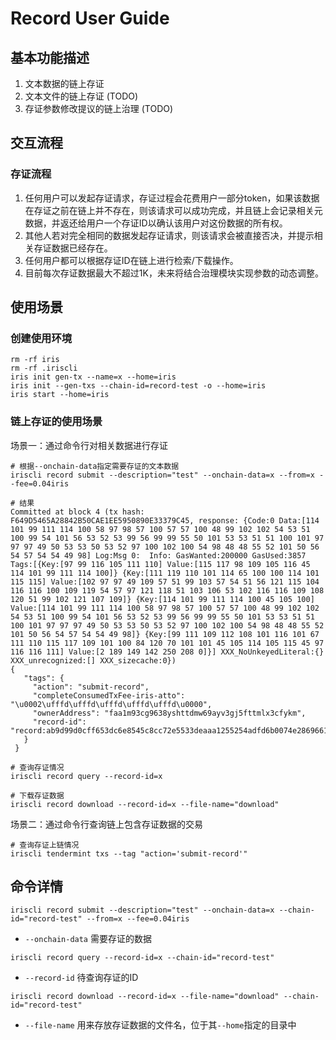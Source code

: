 # Record User Guide

## 基本功能描述

1. 文本数据的链上存证
2. 文本文件的链上存证 (TODO)
3. 存证参数修改提议的链上治理 (TODO)

## 交互流程

### 存证流程

1. 任何用户可以发起存证请求，存证过程会花费用户一部分token，如果该数据在存证之前在链上并不存在，则该请求可以成功完成，并且链上会记录相关元数据，并返还给用户一个存证ID以确认该用户对这份数据的所有权。
2. 其他人若对完全相同的数据发起存证请求，则该请求会被直接否决，并提示相关存证数据已经存在。
3. 任何用户都可以根据存证ID在链上进行检索/下载操作。
4. 目前每次存证数据最大不超过1K，未来将结合治理模块实现参数的动态调整。

## 使用场景
### 创建使用环境

```
rm -rf iris
rm -rf .iriscli
iris init gen-tx --name=x --home=iris
iris init --gen-txs --chain-id=record-test -o --home=iris
iris start --home=iris
```

### 链上存证的使用场景

场景一：通过命令行对相关数据进行存证

```
# 根据--onchain-data指定需要存证的文本数据
iriscli record submit --description="test" --onchain-data=x --from=x --fee=0.04iris

# 结果
Committed at block 4 (tx hash: F649D5465A28842B50CAE1EE5950890E33379C45, response: {Code:0 Data:[114 101 99 111 114 100 58 97 98 57 100 57 57 100 48 99 102 102 54 53 51 100 99 54 101 56 53 52 53 99 56 99 99 55 50 101 53 53 51 51 100 101 97 97 97 49 50 53 53 50 53 52 97 100 102 100 54 98 48 48 55 52 101 50 56 54 57 54 54 49 98] Log:Msg 0:  Info: GasWanted:200000 GasUsed:3857 Tags:[{Key:[97 99 116 105 111 110] Value:[115 117 98 109 105 116 45 114 101 99 111 114 100]} {Key:[111 119 110 101 114 65 100 100 114 101 115 115] Value:[102 97 97 49 109 57 51 99 103 57 54 51 56 121 115 104 116 116 100 109 119 54 57 97 121 118 51 103 106 53 102 116 116 109 108 120 51 99 102 121 107 109]} {Key:[114 101 99 111 114 100 45 105 100] Value:[114 101 99 111 114 100 58 97 98 57 100 57 57 100 48 99 102 102 54 53 51 100 99 54 101 56 53 52 53 99 56 99 99 55 50 101 53 53 51 51 100 101 97 97 97 49 50 53 53 50 53 52 97 100 102 100 54 98 48 48 55 52 101 50 56 54 57 54 54 49 98]} {Key:[99 111 109 112 108 101 116 101 67 111 110 115 117 109 101 100 84 120 70 101 101 45 105 114 105 115 45 97 116 116 111] Value:[2 189 149 142 250 208 0]}] XXX_NoUnkeyedLiteral:{} XXX_unrecognized:[] XXX_sizecache:0})
{
   "tags": {
     "action": "submit-record",
     "completeConsumedTxFee-iris-atto": "\u0002\ufffd\ufffd\ufffd\ufffd\ufffd\u0000",
     "ownerAddress": "faa1m93cg9638yshttdmw69ayv3gj5fttmlx3cfykm",
     "record-id": "record:ab9d99d0cff653dc6e8545c8cc72e5533deaaa1255254adfd6b0074e2869661b"
   }
 }

# 查询存证情况
iriscli record query --record-id=x

# 下载存证数据
iriscli record download --record-id=x --file-name="download"

```

场景二：通过命令行查询链上包含存证数据的交易

```
# 查询存证上链情况
iriscli tendermint txs --tag "action='submit-record'"
```

## 命令详情

```
iriscli record submit --description="test" --onchain-data=x --chain-id="record-test" --from=x --fee=0.04iris
```

* `--onchain-data`  需要存证的数据


```
iriscli record query --record-id=x --chain-id="record-test"
```

* `--record-id` 待查询存证的ID


```
iriscli record download --record-id=x --file-name="download" --chain-id="record-test"
```

* `--file-name` 用来存放存证数据的文件名，位于其`--home`指定的目录中
